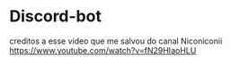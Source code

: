 ﻿# Discord-bot
creditos a esse video que me salvou do canal Niconiconii
https://www.youtube.com/watch?v=fN29HIaoHLU
